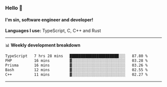 ### Hello 👋
#### I'm sin, software engineer and developer!

**Languages I use:** TypeScript, C, C++ and Rust

---
📊 **Weekly development breakdown**

<!--START_SECTION:waka-->

```txt
TypeScript   7 hrs 28 mins   ██████████████████████░░░   87.80 %
PHP          16 mins         ▓░░░░░░░░░░░░░░░░░░░░░░░░   03.28 %
Prisma       16 mins         ▓░░░░░░░░░░░░░░░░░░░░░░░░   03.26 %
Bash         12 mins         ▓░░░░░░░░░░░░░░░░░░░░░░░░   02.55 %
C++          11 mins         ▓░░░░░░░░░░░░░░░░░░░░░░░░   02.27 %
```

<!--END_SECTION:waka-->

---
